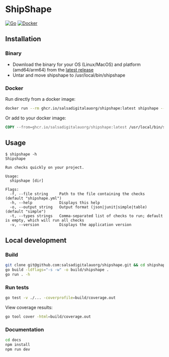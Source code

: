 # ShipShape
[![Go](https://github.com/salsadigitalauorg/shipshape/actions/workflows/go.yml/badge.svg)](https://github.com/salsadigitalauorg/shipshape/actions/workflows/go.yml)
[![Docker](https://github.com/salsadigitalauorg/shipshape/actions/workflows/docker-publish.yml/badge.svg)](https://github.com/salsadigitalauorg/shipshape/actions/workflows/docker-publish.yml)

## Installation

### Binary

  - Download the binary for your OS (Linux/MacOS) and platform (amd64/arm64) from the [latest release](https://github.com/salsadigitalauorg/shipshape/releases/latest)
  - Untar and move shipshape to /usr/local/bin/shipshape

### Docker

Run directly from a docker image:
```sh
docker run --rm ghcr.io/salsadigitalauorg/shipshape:latest shipshape --version
```

Or add to your docker image:
```Dockerfile
COPY --from=ghcr.io/salsadigitalauorg/shipshape:latest /usr/local/bin/shipshape /usr/local/bin/shipshape
```

## Usage
```
$ shipshape -h
Shipshape

Run checks quickly on your project.

Usage:
  shipshape [dir]

Flags:
  -f, --file string     Path to the file containing the checks (default "shipshape.yml")
  -h, --help            Displays this help
  -o, --output string   Output format (json|junit|simple|table) (default "simple")
  -t, --types strings   Comma-separated list of checks to run; default is empty, which will run all checks
  -v, --version         Displays the application version
```

## Local development

### Build
```sh
git clone git@github.com:salsadigitalauorg/shipshape.git && cd shipshape
go build -ldflags="-s -w" -o build/shipshape .
go run . -h
```

### Run tests
```sh
go test -v ./... -coverprofile=build/coverage.out
```

View coverage results:
```sh
go tool cover -html=build/coverage.out
```

### Documentation
```sh
cd docs
npm install
npm run dev
```
